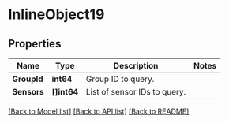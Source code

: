 # InlineObject19

## Properties
Name | Type | Description | Notes
------------ | ------------- | ------------- | -------------
**GroupId** | **int64** | Group ID to query. | 
**Sensors** | **[]int64** | List of sensor IDs to query. | 

[[Back to Model list]](../README.md#documentation-for-models) [[Back to API list]](../README.md#documentation-for-api-endpoints) [[Back to README]](../README.md)


